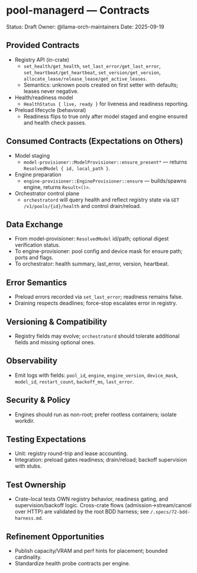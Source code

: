 # pool-managerd — Contracts

Status: Draft
Owner: @llama-orch-maintainers
Date: 2025-09-19

## Provided Contracts

- Registry API (in-crate)
  - `set_health/get_health`, `set_last_error/get_last_error`, `set_heartbeat/get_heartbeat`, `set_version/get_version`, `allocate_lease/release_lease/get_active_leases`.
  - Semantics: unknown pools created on first setter with defaults; leases never negative.
- Health/readiness model
  - `HealthStatus { live, ready }` for liveness and readiness reporting.
- Preload lifecycle (behavioral)
  - Readiness flips to true only after model staged and engine ensured and health check passes.

## Consumed Contracts (Expectations on Others)

- Model staging
  - `model-provisioner::ModelProvisioner::ensure_present*` — returns `ResolvedModel { id, local_path }`.
- Engine preparation
  - `engine-provisioner::EngineProvisioner::ensure` — builds/spawns engine, returns `Result<()>`.
- Orchestrator control plane
  - `orchestratord` will query health and reflect registry state via `GET /v1/pools/{id}/health` and control drain/reload.

## Data Exchange

- From model-provisioner: `ResolvedModel` id/path; optional digest verification status.
- To engine-provisioner: pool config and device mask for ensure path; ports and flags.
- To orchestrator: health summary, last_error, version, heartbeat.

## Error Semantics

- Preload errors recorded via `set_last_error`; readiness remains false.
- Draining respects deadlines; force-stop escalates error in registry.

## Versioning & Compatibility

- Registry fields may evolve; `orchestratord` should tolerate additional fields and missing optional ones.

## Observability

- Emit logs with fields: `pool_id`, `engine`, `engine_version`, `device_mask`, `model_id`, `restart_count`, `backoff_ms`, `last_error`.

## Security & Policy

- Engines should run as non-root; prefer rootless containers; isolate workdir.

## Testing Expectations

- Unit: registry round-trip and lease accounting.
- Integration: preload gates readiness; drain/reload; backoff supervision with stubs.

## Test Ownership

- Crate-local tests OWN registry behavior, readiness gating, and supervision/backoff logic. Cross-crate flows (admission→stream/cancel over HTTP) are validated by the root BDD harness; see `/.specs/72-bdd-harness.md`.

## Refinement Opportunities

- Publish capacity/VRAM and perf hints for placement; bounded cardinality.
- Standardize health probe contracts per engine.
